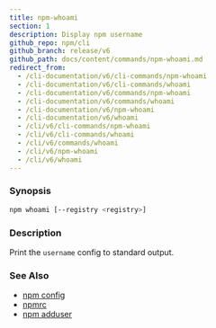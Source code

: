 ```yaml
---
title: npm-whoami
section: 1
description: Display npm username
github_repo: npm/cli
github_branch: release/v6
github_path: docs/content/commands/npm-whoami.md
redirect_from:
  - /cli-documentation/v6/cli-commands/npm-whoami
  - /cli-documentation/v6/cli-commands/whoami
  - /cli-documentation/v6/commands/npm-whoami
  - /cli-documentation/v6/commands/whoami
  - /cli-documentation/v6/npm-whoami
  - /cli-documentation/v6/whoami
  - /cli/v6/cli-commands/npm-whoami
  - /cli/v6/cli-commands/whoami
  - /cli/v6/commands/whoami
  - /cli/v6/npm-whoami
  - /cli/v6/whoami
---
```


### Synopsis

```bash
npm whoami [--registry <registry>]
```

### Description

Print the `username` config to standard output.

### See Also

* [npm config](/cli/v6/commands/npm-config)
* [npmrc](/cli/v6/configuring-npm/npmrc)
* [npm adduser](/cli/v6/commands/npm-adduser)
